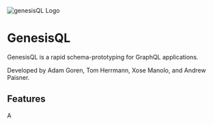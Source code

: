 ![genesisQL Logo](https://github.com/oslabs-beta/genesisQL/blob/dev/public/genesisCrop.png?raw=true)

# GenesisQL
GenesisQL is a rapid schema-prototyping for GraphQL applications.

Developed by Adam Goren, Tom Herrmann, Xose Manolo, and Andrew Paisner.

## Features
A
